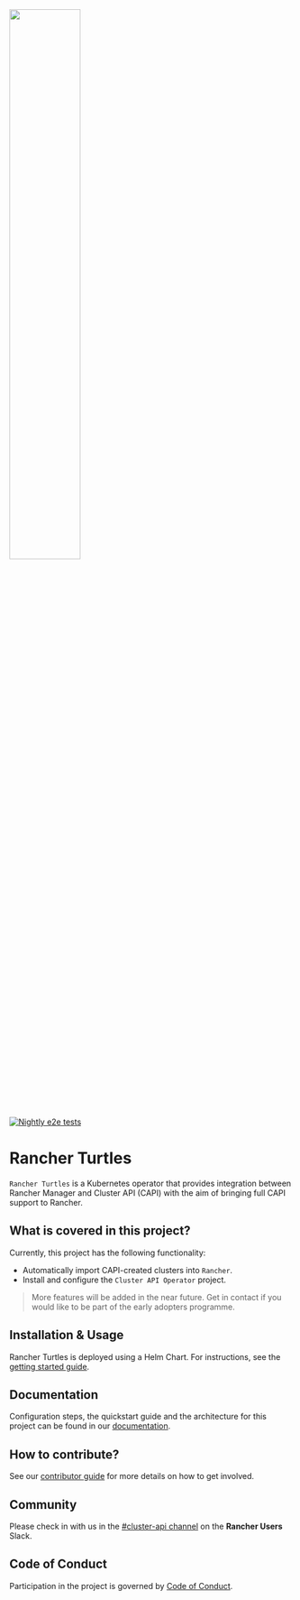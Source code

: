 <img src="./logos/cupid.png" width="50%" height="50%">

[![Nightly e2e tests](https://github.com/rancher/turtles/actions/workflows/e2e-long.yaml/badge.svg)](https://github.com/rancher/turtles/actions/workflows/e2e-long.yaml)

# Rancher Turtles

`Rancher Turtles` is a Kubernetes operator that provides integration between Rancher Manager and Cluster API (CAPI) with the aim of bringing full CAPI support to Rancher.

## What is covered in this project?

Currently, this project has the following functionality:

- Automatically import CAPI-created clusters into `Rancher`.
- Install and configure the `Cluster API Operator` project.

> More features will be added in the near future. Get in contact if you would like to be part of the early adopters programme.

## Installation & Usage

Rancher Turtles is deployed using a Helm Chart. For instructions, see the [getting started guide](https://turtles.docs.rancher.com/getting-started/install-rancher-turtles/using_helm).

## Documentation

Configuration steps, the quickstart guide and the architecture for this project can be found in our [documentation](https://turtles.docs.rancher.com).

## How to contribute?

See our [contributor guide](CONTRIBUTING.md) for more details on how to get involved.

## Community

Please check in with us in the [#cluster-api channel](https://rancher-users.slack.com/archives/C060L985ZGC) on the **Rancher Users** Slack.

## Code of Conduct

Participation in the project is governed by [Code of Conduct](code-of-conduct.md).
